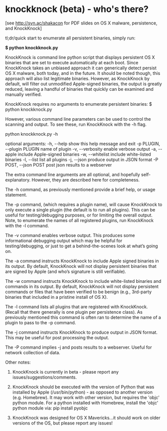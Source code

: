 knockknock (beta) - who's there?
==========

[see http://syn.ac/shakacon for PDF slides on OS X malware, persistence, and KnockKnock]

tl;dr/quick start
to enumerate all persistent binaries, simply run:

<b>$ python knockknock.py</b>


KnockKnock is command line python script that displays persistent OS X binaries that are set to execute automatically at each boot. Since KnockKnock takes an unbiased approach it can generically detect persist OS X malware, both today, and in the future. It should be noted though, this approach will also list legitimate binaries. However, as KnockKnock by default, will filter out unmodified Apple-signed binaries, the output is greatly reduced, leaving a handful of binaries that quickly can be examined and manually verified.

KnockKnock requires no arguments to enumerate persistent binaries:
$ python knockknock.py

However, various command line parameters can be used to control the scanning and output. To see these, run KnockKnock with the -h flag. 

python knockknock.py -h

optional arguments:
  -h, --help            		show this help message and exit
  -p PLUGIN, --plugin PLUGIN		name of plugin
  -v, --verbosity       		enable verbose output
  -a, --apple           		include Apple-signed binaries
  -w, --whitelist       		include white-listed binaries
  -l, --list            		list all plugins
  -j, --json            		produce output in JSON format
  -P POST, --json POST          post json results to a webserver

The extra command line arguments are all optional, and hopefully self-explanatory. However, they are described here for completeness. 

The -h command, as previously mentioned provide a brief help, or usage statement.

The -p command, (which requires a plugin name), will cause KnockKnock to only execute a single plugin (the default is to run all plugins). This can be useful for testing/debugging purposes, or for limiting the overall output. Note, to enumerate the names of all registered plugins, run KnockKnock with the -l command.

The -v command enables verbose output. This produces some informational debugging output which may be helpful for testing/debugging, or just to get a behind-the-scenes look at what’s going on. 

The -a command instructs KnockKnock to include Apple signed binaries in its output. By default, KnockKnock will not display persistent binaries that are signed by Apple (and who’s signature is still verifiable).

The -w command instructs KnockKnock to include white-listed binaries and commands in its output. By default, KnockKnock will not display persistent commands or files that have been verified to be benign (e.g., 3rd-party binaries that included in a pristine install of OS X). 

The -l command lists all plugins that are registered with KnockKnock. (Recall that there generally is one plugin per persistence class). As previously mentioned this command is often ran to determine the name of a plugin to pass to the -p command.

The -j command instructs KnockKnock to produce output in JSON format. This may be useful for post processing the output.

The -P command implies -j and posts results to a webserver.  Useful for network collection of data.

Other notes:

1) KnockKnock is currently in beta - please report any issues/suggestions/comments.

2) KnockKnock should be executed with the version of Python that was installed by Apple (/usr/bin/python) - as opposed to another version (e.g. Homebrew).
   It may work with other version, but requires the 'objc' python module. For a python installed with Homebrew, install the 'objc' python module via: pip install pyobjc
   
3) KnockKnock was designed for OS X Mavericks...it should work on older versions of the OS, but please report any issues!
